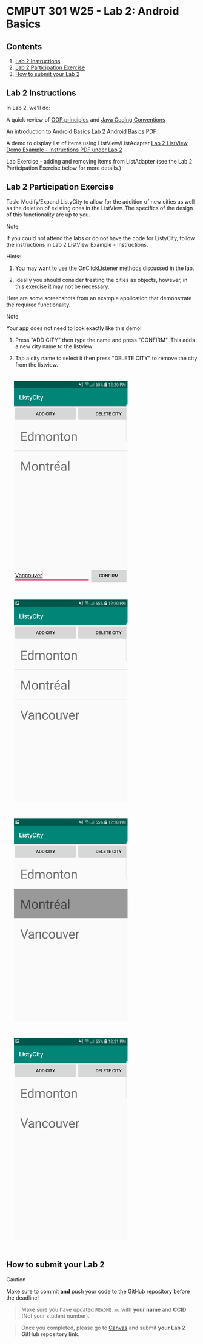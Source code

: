 # CMPUT 301 W25 - Lab 2: Android Basics

## Contents

1. [Lab 2 Instructions](#lab-2-instructions)
2. [Lab 2 Participation Exercise](#lab-2-participation-exercise)
3. [How to submit your Lab 2](#how-to-submit-your-lab-2)

## Lab 2 Instructions

In Lab 2, we'll do:

A quick review of [OOP principles](https://ualberta-cmput301.github.io/labs/slides/CMPUT_301_LAB_2_OOP_PRINCIPLES.pdf) and [Java Coding Conventions](https://ualberta-cmput301.github.io/labs/slides/Code_Conventions_Schoepp.pdf)

An introduction to Android Basics [Lab 2 Android Basics PDF](https://ualberta-cmput301.github.io/labs/slides/CMPUT_301_LAB_2_ANDROID_BASICS.pdf)

A demo to display list of items using ListView/ListAdapter [Lab 2 ListView Demo Example - Instructions PDF under Lab 2](https://ualberta-cmput301.github.io/labs/slides/CMPUT_301_LAB_2_INSTRUCTIONS.pdf)

Lab Exercise - adding and removing items from ListAdapter (see the Lab 2 Participation Exercise below for more details.)

## Lab 2 Participation Exercise

Task: Modify/Expand ListyCity to allow for the addition of new cities as well as the deletion of existing ones in the ListView. The specifics of the design of this functionality are up to you.

> [!NOTE]
> If you could not attend the labs or do not have the code for ListyCity, follow the instructions in Lab 2 ListView Example - Instructions.

Hints:

1. You may want to use the OnClickListener methods discussed in the lab.

2. Ideally you should consider treating the cities as objects, however, in this exercise it may not be necessary.

Here are some screenshots from an example application that demonstrate the required functionality.

> [!NOTE]
> Your app does not need to look exactly like this demo!

1. Press "ADD CITY" then type the name and press "CONFIRM". This adds a new city name to the listview

2. Tap a city name to select it then press "DELETE CITY" to remove the city from the listview.

<img src="./images/img1_lab2_main.jpeg" alt="Screen1" width="300" style="margin: 20px;">
<img src="./images/img2_lab2.png" alt="Screen2" width="300" style="margin: 20px;">
<img src="./images/img3_lab2.png" alt="Screen3" width="300" style="margin: 20px;">
<img src="./images/img4_lab2.jpeg" alt="Screen4" width="300" style="margin: 20px;">

## How to submit your Lab 2

> [!CAUTION]
> Make sure to commit **and** push your code to the GitHub repository before the deadline!

> Make sure you have updated `README.md` with **your name** and **CCID** (Not your student number).

> Once you completed, please go to [Canvas](https://canvas.ualberta.ca/) and submit **your Lab 2 GitHub repository link**.
